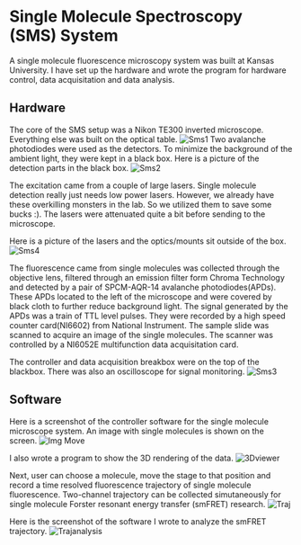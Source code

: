 # Single Molecule Spectroscopy (SMS) System
A single molecule fluorescence microscopy system was built at Kansas University. I have set up the hardware and wrote the program for hardware control, data acquisitation and data analysis. 

## Hardware
The core of the SMS setup was a Nikon TE300 inverted microscope. Everything else was built on the optical table.
![Sms1](instruments/sms1.JPG)
Two avalanche photodiodes were used as the detectors. To minimize the background of the ambient light, they were kept in a black box. Here is a picture of the detection parts in the black box.
![Sms2](instruments/sms2.JPG)

The excitation came from a couple of large lasers. Single molecule detection really just needs low power lasers. However,  we already have these overkilling monsters in the lab. So we utilized them to save some bucks :). The lasers were attenuated quite a bit before sending to the microscope. 

Here is a picture of the lasers and the optics/mounts sit outside of the box.
![Sms4](instruments/sms4.JPG)

The fluorescence came from single molecules was collected through the objective lens, filtered through an emission filter form Chroma Technology and detected by a pair of SPCM-AQR-14 avalanche photodiodes(APDs). These APDs located to the left of the microscope and were covered by black cloth to further reduce background light. The signal generated by the APDs was a train of TTL level pulses. They were recorded by a high speed counter card(NI6602) from National Instrument. The sample slide was scanned to acquire an image of the single molecules. The scanner was controlled by a NI6052E multifunction data acquisitation card. 

The controller and data acquisition breakbox were on the top of the blackbox. There was also an oscilloscope for signal monitoring.
![Sms3](instruments/sms3.JPG)

## Software
Here is a screenshot of the controller software for the single molecule microscope system. An image with single molecules is shown on the screen.
![Img Move](images/imgMove.PNG)

I also wrote a program to show the 3D rendering of the data.
![3Dviewer](images/3dviewer.PNG)

Next, user can choose a molecule, move the stage to that position and record a time resolved fluorescence trajectory of single molecule fluorescence. Two-channel trajectory can be collected simutaneously for single molecule Forster resonant energy transfer (smFRET) research.
![Traj](images/traj.PNG)

Here is the screenshot of the software I wrote to analyze the smFRET trajectory.
![Trajanalysis](images/trajanalysis.PNG)

